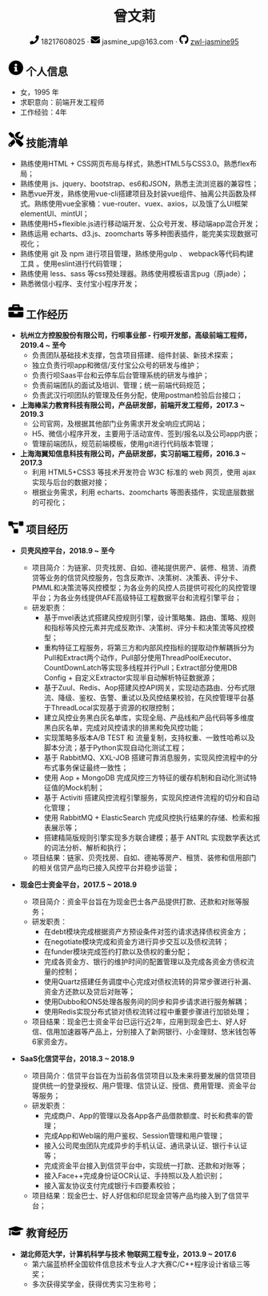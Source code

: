  <center>
     <h1>曾文莉</h1>
     <div>
         <span>
             <img src="assets/phone-solid.svg" width="18px">
             18217608025
         </span>
         ·
         <span>
             <img src="assets/envelope-solid.svg" width="18px">
             jasmine_up@163.com
         </span>
         ·
         <span>
             <img src="assets/github-brands.svg" width="18px">
             <a href="https://github.com/zwl-jasmine95">zwl-jasmine95</a>
         </span>
     </div>
 </center>


 ## <img src="assets/info-circle-solid.svg" width="30px"> 个人信息 

 - 女，1995 年
 - 求职意向：前端开发工程师
 - 工作经验：4年

## <img src="assets/tools-solid.svg" width="30px"> 技能清单

- 熟练使用HTML + CSS网页布局与样式，熟悉HTML5与CSS3.0。熟悉flex布局；
- 熟练使用 js、jquery、bootstrap、es6和JSON，熟悉主流浏览器的兼容性；
- 熟悉vue开发，熟练使用vue-cli搭建项目及封装vue组件、抽离公共函数及样式。熟练使用vue全家桶：vue-router、vuex、axios，以及饿了么UI框架elementUI、mintUI；
- 熟练使用H5+flexible.js进行移动端开发、公众号开发、移动端app混合开发；
- 熟练运用 echarts、d3.js、zoomcharts 等多种图表插件，能完美实现数据可视化；
- 熟练使用 git 及 npm 进行项目管理，熟练使用gulp 、 webpack等代码构建工具 。使用eslint进行代码管理；
- 熟练使用 less、sass 等css预处理器。熟练使用模板语言pug（原jade）；
- 熟悉微信小程序、支付宝小程序开发；

## <img src="assets/briefcase-solid.svg" width="30px"> 工作经历

- **杭州立方控股股份有限公司，行呗事业部 - 行呗开发部，高级前端工程师，2019.4 ~ 至今**
  - 负责团队基础技术支撑，包含项目搭建、组件封装、新技术探索；
  - 独立负责行呗app和微信/支付宝公众号的研发与维护；
  - 负责行呗Saas平台和云停车后台管理系统的研发与维护；
  - 负责前端团队的面试及培训、管理；统一前端代码规范；
  - 负责武汉行呗团队的管理及任务分配，使用postman检验后台接口；
- **上海棒呆力教育科技有限公司，产品研发部，前端开发工程师，2017.3 ~ 2019.3**
	- 公司官网，及根据其他部门业务需求开发全响应式网站；
	- H5、微信小程序开发，主要用于活动宣传、签到/报名以及公司app内嵌；
	- 管理前端团队，规范前端模板，使用git进行代码版本管理；
- **上海海翼知信息科技有限公司，产品研发部，实习前端工程师，2016.3 ~ 2017.3**
  - 利用 HTML5+CSS3 等技术开发符合 W3C 标准的 web 网页，使用 ajax 实现与后台的数据对接；
  - 根据业务需求，利用 echarts、zoomcharts 等图表插件，实现底层数据的可视化；

## <img src="assets/project-diagram-solid.svg" width="30px"> 项目经历

- **贝壳风控平台，2018.9 ~ 至今**
	- 项目简介：为链家、贝壳找房、自如、德祐提供房产、装修、租赁、消费贷等业务的信贷风控服务，包含反欺诈、决策树、决策表、评分卡、PMML和决策流等风控模型；为各业务的风控人员提供可视化的风控管理平台；为各业务线提供AFE高级特征工程数据平台和流程引擎平台；
	- 研发职责：
		- 基于mvel表达式搭建风控规则引擎，设计策略集、路由、策略、规则和指标等风控元素并完成反欺诈、决策树、评分卡和决策流等风控模型；
		- 重构特征工程服务，将第三方和内部风控指标的提取动作解耦拆分为Pull和Extract两个动作，Pull部分使用ThreadPoolExecutor、CountDownLatch等实现多线程并行Pull；Extract部分使用DB Config + 自定义Extractor实现半自动解析特征数据源；
		- 基于Zuul、Redis、Aop搭建风控API网关，实现动态路由、分布式限流、降级、鉴权、告警、重试以及风控结果校验，在风控管理平台基于ThreadLocal实现基于资源的权限控制；
		- 建立风控业务黑白灰名单库，实现全局、产品线和产品代码等多维度黑白灰名单，完成对风控请求的排黑和免风控功能；
		- 实现策略多版本A/B TEST 和 流量复制，支持权重、一致性哈希以及脚本分流；基于Python实现自动化测试工程；
		- 基于 RabbitMQ、XXL-JOB 搭建可靠消息服务，实现风控流程中的分布式事务保证最终一致性；
		- 使用 Aop + MongoDB 完成风控三方特征的缓存机制和自动化测试特征值的Mock机制；
		- 基于 Activiti 搭建风控流程引擎服务，实现风控进件流程的切分和自动化管理；
		- 使用 RabbitMQ + ElasticSearch 完成风控执行结果的存储、检索和报表展示等；
		- 搭建精简版规则引擎实现多方联合建模；基于 ANTRL 实现数学表达式的词法分析、解析和执行；
	- 项目结果：链家、贝壳找房、自如、德祐等房产、租赁、装修和信用部门的相关信贷产品均已接入风控平台并稳步运营；

- **现金巴士资金平台，2017.5 ~ 2018.9**
	- 项目简介：资金平台旨在为现金巴士各产品提供打款、还款和对账等服务；
	- 研发职责：
		- 在debt模块完成根据资产方预设条件对签约请求选择债权资金方；
		- 在negotiate模块完成和资金方进行异步交互以及债权流转；
		- 在funder模块完成签约打款以及债权的重分配；
		- 完成各资金方、银行的维护时间的配置管理以及完成各资金方债权流量的控制；
		- 使用Quartz搭建任务调度中心完成对债权流转的异常步骤进行补漏、资金方还款以及贷后对账等；
		- 使用Dubbo和ONS处理各服务间的同步和异步请求进行服务解耦；
		- 使用Redis实现分布式锁对债权流转过程中重要步骤进行加锁处理；
	- 项目结果：现金巴士资金平台已运行近2年，应用到现金巴士、好人好信、信用加速器等产品上，分别接入了新网银行、小金理财、悠米钱包等6家资金方。

- **SaaS化信贷平台，2018.3 ~ 2018.9**
	- 项目简介：信贷平台旨在为当前各信贷项目以及未来将要发展的信贷项目提供统一的登录授权、用户管理、信贷认证、授信、费用管理、资金平台等服务；
	- 研发职责：
		- 完成商户、App的管理以及各App各产品借款额度、时长和费率的管理；
		- 完成App和Web端的用户鉴权、Session管理和用户管理；
		- 接入公司爬虫团队完成异步的手机认证、通讯录认证、银行卡认证等；
		- 完成资金平台接入到信贷平台中，实现统一打款、还款和对账等；
		- 接入Face++完成身份证OCR认证、手持照以及人脸识别；
		- 接入富友协议支付完成银行卡四要素校验；
	- 项目结果：现金巴士、好人好信和印尼现金贷等产品均接入到了信贷平台； 

## <img src="assets/graduation-cap-solid.svg" width="30px"> 教育经历

- **湖北师范大学，计算机科学与技术 物联网工程专业，2013.9 ~ 2017.6**
	- 第六届蓝桥杯全国软件信息技术专业人才大赛C/C++程序设计省级三等奖；
	- 多次获得奖学金，获得优秀实习生称号；
